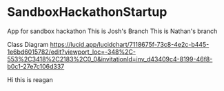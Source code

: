 # SandboxHackathonStartup

App for sandbox hackathon
This is Josh's Branch
This is Nathan's branch

Class Diagram
https://lucid.app/lucidchart/7118675f-73c8-4e2c-b445-1e6bd6015782/edit?viewport_loc=-348%2C-553%2C3418%2C2183%2C0_0&invitationId=inv_d43409c4-8199-46f8-b0c1-27e7c106d337

Hi this is reagan
